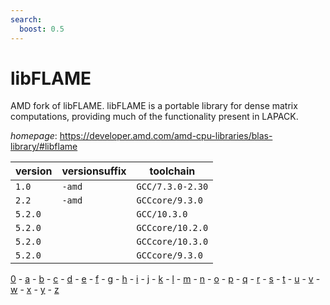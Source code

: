 ```yaml
---
search:
  boost: 0.5
---
```

# libFLAME

AMD fork of libFLAME. libFLAME is a portable library for dense matrix computations,  providing much of the functionality present in LAPACK.

*homepage*: <https://developer.amd.com/amd-cpu-libraries/blas-library/#libflame>

version | versionsuffix | toolchain
--------|---------------|----------
``1.0`` | ``-amd`` | ``GCC/7.3.0-2.30``
``2.2`` | ``-amd`` | ``GCCcore/9.3.0``
``5.2.0`` |  | ``GCC/10.3.0``
``5.2.0`` |  | ``GCCcore/10.2.0``
``5.2.0`` |  | ``GCCcore/10.3.0``
``5.2.0`` |  | ``GCCcore/9.3.0``

[0](../0/index.md) - [a](../a/index.md) - [b](../b/index.md) - [c](../c/index.md) - [d](../d/index.md) - [e](../e/index.md) - [f](../f/index.md) - [g](../g/index.md) - [h](../h/index.md) - [i](../i/index.md) - [j](../j/index.md) - [k](../k/index.md) - [l](../l/index.md) - [m](../m/index.md) - [n](../n/index.md) - [o](../o/index.md) - [p](../p/index.md) - [q](../q/index.md) - [r](../r/index.md) - [s](../s/index.md) - [t](../t/index.md) - [u](../u/index.md) - [v](../v/index.md) - [w](../w/index.md) - [x](../x/index.md) - [y](../y/index.md) - [z](../z/index.md)

